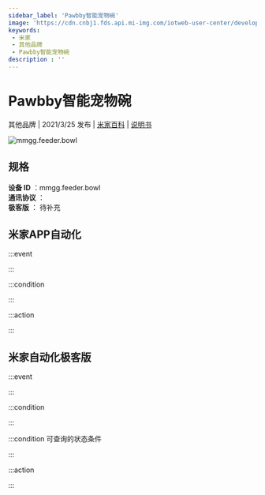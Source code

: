 ```yaml
---
sidebar_label: 'Pawbby智能宠物碗'
image: 'https://cdn.cnbj1.fds.api.mi-img.com/iotweb-user-center/developer_1679047726083cdyn6jiG.png?GalaxyAccessKeyId=AKVGLQWBOVIRQ3XLEW&Expires=9223372036854775807&Signature=Z+pj7R/lflBVJ3hJ0t1tT4mcsqg='
keywords: 
 - 米家
 - 其他品牌
 - Pawbby智能宠物碗
description : ''
---
```

# Pawbby智能宠物碗

其他品牌 | 2021/3/25 发布 | [米家百科](https://home.mi.com/webapp/content/baike/product/index.html?model=mmgg.feeder.bowl) | [说明书](https://home.mi.com/views/introduction.html?model=mmgg.feeder.bowl&region=cn)

![mmgg.feeder.bowl](https://cdn.cnbj1.fds.api.mi-img.com/iotweb-user-center/developer_1679047726083cdyn6jiG.png?GalaxyAccessKeyId=AKVGLQWBOVIRQ3XLEW&Expires=9223372036854775807&Signature=Z+pj7R/lflBVJ3hJ0t1tT4mcsqg=)

## 规格  
> 
**设备 ID** ：mmgg.feeder.bowl  
**通讯协议** ：  
**极客版**  ： 待补充 


## 米家APP自动化  

:::event  

:::

:::condition  

:::

:::action   

:::

## 米家自动化极客版  

:::event  

:::

:::condition  

:::

:::condition 可查询的状态条件  

:::

:::action  

:::

        
